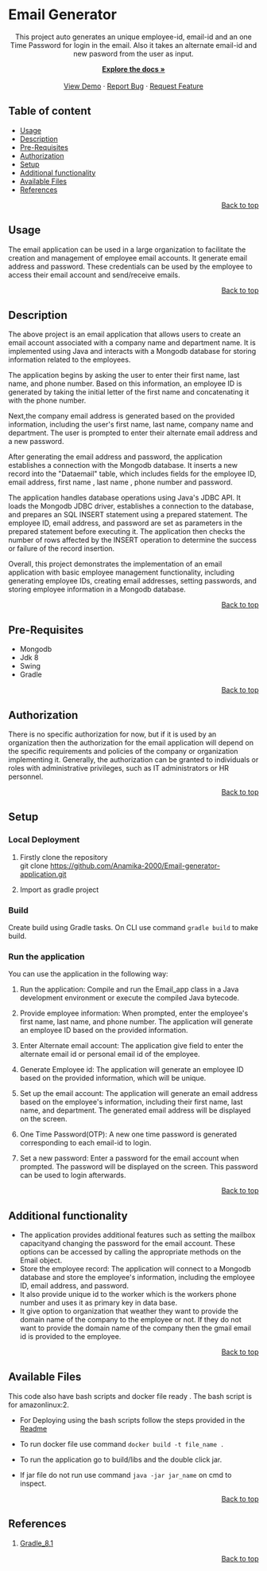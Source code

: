 # Email Generator

<p align="center">
This project auto generates an unique employee-id, email-id and an one Time Password for login in the email. Also it takes an alternate email-id and new pasword from the user as input.

<p align="center">
    <a href="https://github.com/Anamika-2000/Email-generator-application/blob/master/Readme.md"><strong>Explore the docs »</strong></a>
<br>
<br>
    <a href="https://github.com/Anamika-2000/Email-generator-application">View Demo</a>
    ·
    <a href="https://github.com/Anamika-2000/Email-generator-application/issues/new">Report Bug</a>
    ·
    <a href="https://github.com/Anamika-2000/Email-generator-application/issues/new">Request Feature</a>

## Table of content
- [Usage](#usage)
- [Description ](#description)
- [Pre-Requisites](#pre-requisites)
- [Authorization](#authorization)
- [Setup](#setup)
- [Additional functionality](#additional-functionality)
- [Available Files](#available-files)
- [References](#references)

<p align="right">
 <a href="#email-generator">Back to top</a>
</p>


## Usage

 The email application can be used in a large organization to facilitate the creation and management of employee email accounts. It generate email address and password.  These credentials can be used by the employee to access their email account and send/receive emails.

 
<p align="right">
 <a href="#email-generator">Back to top</a>
</p>

## Description

The above project is an email application that allows users to create an email account associated with a company name and department name. It is implemented using Java and interacts with a Mongodb database for storing information related to the employees.

The application begins by asking the user to enter their first name, last name, and phone number. Based on this information, an employee ID is generated by taking the initial letter of the first name and concatenating it with the phone number.

Next,the company email address is generated based on the provided information, including the user's first name, last name, company name and department. The user is prompted to enter their alternate email address and a new password.  

After generating the email address and password, the application establishes a connection with the Mongodb database. It inserts a new record into the "Dataemail" table, which includes fields for the employee ID, email address, first name , last name , phone number and password.

The application handles database operations using Java's JDBC API. It loads the Mongodb JDBC driver, establishes a connection to the database, and prepares an SQL INSERT statement using a prepared statement. The employee ID, email address, and password are set as parameters in the prepared statement before executing it. The application then checks the number of rows affected by the INSERT operation to determine the success or failure of the record insertion.

Overall, this project demonstrates the implementation of an email application with basic employee management functionality, including generating employee IDs, creating email addresses, setting passwords, and storing employee information in a Mongodb database.

<p align="right">
 <a href="#email-generator">Back to top</a>
</p>

## Pre-Requisites
* Mongodb
* Jdk 8
* Swing
* Gradle

<p align="right">
 <a href="#email-generator">Back to top</a>
</p>

## Authorization

There is no specific authorization for now, but if it is used by an organization then the authorization for the email application will depend on the specific requirements and policies of the company or organization implementing it. Generally, the authorization can be granted to individuals or roles with administrative privileges, such as IT administrators or HR personnel.


<p align="right">
 <a href="#email-generator">Back to top</a>
</p>

## Setup
   
### Local Deployment

1. Firstly clone the repository  
git clone https://github.com/Anamika-2000/Email-generator-application.git

2. Import as gradle project 

### Build

Create build using Gradle tasks. On CLI use command `gradle build` to make build.

### Run the application
You can use the application in the following way:

1. Run the application: Compile and run the Email_app class in a Java development environment or execute the compiled Java bytecode.

2. Provide employee information: When prompted, enter the employee's first name, last name, and phone number. The application will generate an employee ID based on the provided information.

3. Enter Alternate email account: The application give field to enter the alternate email id or personal email id of the employee.

4. Generate Employee id:  The application will generate an employee ID based on the provided information, which will be unique.

4. Set up the email account: The application will generate an email address based on the employee's information, including their first name, last name, and department. The generated email address will be displayed on the screen. 

5. One Time Password(OTP): A new one time password is generated corresponding to each email-id to login.

5. Set a new password: Enter a password for the email account when prompted. The password will be displayed on the screen. This password can be used to login afterwards.


<p align="right">
 <a href="#email-generator">Back to top</a>
</p>

## Additional functionality

<ul><li>The application provides additional features such as  setting the mailbox capacityand changing the password for the email account. These options can be accessed by calling the appropriate methods on the Email object.</li>
<li>Store the employee record: The application will connect to a Mongodb database and store the employee's information, including the employee ID, email address, and password.</li>
<li>It also provide unique id to the worker which is the workers phone number and uses it as primary key in data base.</li>
<li>It give option to organization that weather they want to provide the domain name of the company to the employee or not. If they do not want to provide the domain name of the company then the gmail email id is provided to the employee.</ul>

<p align="right">
 <a href="#email-generator">Back to top</a>
</p>

## Available Files
This code also have bash scripts and docker file ready . The bash script is for amazonlinux:2.

* For Deploying using the bash scripts follow the steps provided in the [Readme](/Bash_script/README)

* To run docker file use command `docker build -t file_name .`

* To run the application go to build/libs and the double click jar.

* If jar file do not run use command `java -jar jar_name` on cmd to inspect.

<p align="right">
 <a href="#email-generator">Back to top</a>
</p>

## References

1. [Gradle_8.1](https://docs.gradle.org/8.1/release-notes.html)

<p align="right">
 <a href="#email-generator">Back to top</a>
</p>